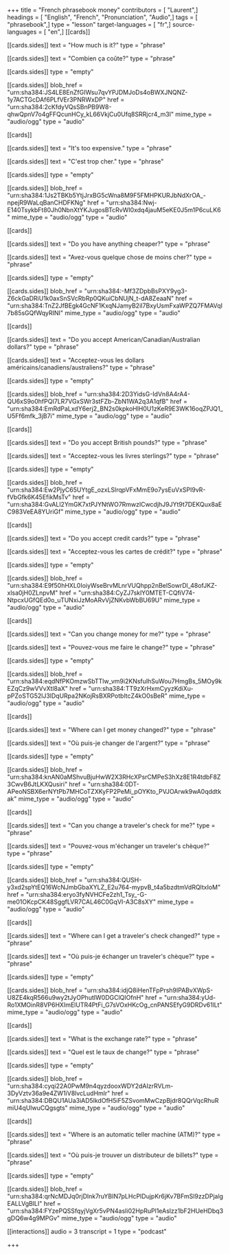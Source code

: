 +++
title = "French phrasebook money"
contributors = [ "Laurent",]
headings = [ "English", "French", "Pronunciation", "Audio",]
tags = [ "phrasebook",]
type = "lesson"
target-languages = [ "fr",]
source-languages = [ "en",]
[[cards]]

[[cards.sides]]
text = "How much is it?"
type = "phrase"

[[cards.sides]]
text = "Combien ça coûte?"
type = "phrase"

[[cards.sides]]
type = "empty"

[[cards.sides]]
blob_href = "urn:sha384:JS4LE8EnZfGIWsu7qvYPJDMJoDs4oBWXJNQNZ-1y7ACTGcDAf6PLfVEr3PNRWxDP"
href = "urn:sha384:2cKfdyVQsSBnPB9W8-qhwQpnV7o4gFFQcunHCy_kL66VkjCu0Ufq8SRRjcr4_m3l"
mime_type = "audio/ogg"
type = "audio"

[[cards]]

[[cards.sides]]
text = "It's too expensive."
type = "phrase"

[[cards.sides]]
text = "C'est trop cher."
type = "phrase"

[[cards.sides]]
type = "empty"

[[cards.sides]]
blob_href = "urn:sha384:1Js2TBKb5YtjJrxBG5cWna8M9F5FMHPKURJbNdXrOA_-npejR9WaLqBanCHDFKNg"
href = "urn:sha384:Nwj-E140TsykbFt80Jh0NbnXtYKJugosBTcRvWI0xdq4jauM5eKE0J5m1P6cuLK6"
mime_type = "audio/ogg"
type = "audio"

[[cards]]

[[cards.sides]]
text = "Do you have anything cheaper?"
type = "phrase"

[[cards.sides]]
text = "Avez-vous quelque chose de moins cher?"
type = "phrase"

[[cards.sides]]
type = "empty"

[[cards.sides]]
blob_href = "urn:sha384:-Mf3ZDpbBsPXY9yg3-Z6ckGaDRiU1k0axSnSVcRbRp0QKuiCbNUjN_t-dA8ZeaaN"
href = "urn:sha384:TnZ2JfBEgk4GcNF1KxqNJamyB2iI7BxyUsmFxaWPZQ7FMAVqI7b85sGQfWqyRINI"
mime_type = "audio/ogg"
type = "audio"

[[cards]]

[[cards.sides]]
text = "Do you accept American/Canadian/Australian dollars?"
type = "phrase"

[[cards.sides]]
text = "Acceptez-vous les dollars américains/canadiens/australiens?"
type = "phrase"

[[cards.sides]]
type = "empty"

[[cards.sides]]
blob_href = "urn:sha384:2D3YidsG-IdVn8A4rA4-QU6xS9o0hfPQI7LR7VGxSWr3stFZb-ZbN1WA2q3A1qfB"
href = "urn:sha384:EmRdPaLxdY6erj2_BN2s0kpkoHlH0U1zKeR9E3WK16oqZPJQ1_U5Ff6mfk_3jB7i"
mime_type = "audio/ogg"
type = "audio"

[[cards]]

[[cards.sides]]
text = "Do you accept British pounds?"
type = "phrase"

[[cards.sides]]
text = "Acceptez-vous les livres sterlings?"
type = "phrase"

[[cards.sides]]
type = "empty"

[[cards.sides]]
blob_href = "urn:sha384:Ew2PjyC65UYtgE_ozxLSlrqpVFxMmE9o7ysEuVxSPI9vR-fVbGfk6K45EfikMsTv"
href = "urn:sha384:GvALl2YmGK7xtPJYNtWO7RmwzlCwcdjhJ9JYt9t7DEKQux8aEC983VeEA8YUriGf"
mime_type = "audio/ogg"
type = "audio"

[[cards]]

[[cards.sides]]
text = "Do you accept credit cards?"
type = "phrase"

[[cards.sides]]
text = "Acceptez-vous les cartes de crédit?"
type = "phrase"

[[cards.sides]]
type = "empty"

[[cards.sides]]
blob_href = "urn:sha384:E9f50hHXL0IoiyWseBrvMLnrVUQhpp2nBelSowrDl_48ofJKZ-xlsa0jH0ZLnpvM"
href = "urn:sha384:CyZJ7sklY0MTET-CQfiV74-NtpcxUGfQEd0o_uTUNxiJzMoARvVjZNKvbWbBU69U"
mime_type = "audio/ogg"
type = "audio"

[[cards]]

[[cards.sides]]
text = "Can you change money for me?"
type = "phrase"

[[cards.sides]]
text = "Pouvez-vous me faire le change?"
type = "phrase"

[[cards.sides]]
type = "empty"

[[cards.sides]]
blob_href = "urn:sha384:eqdNfPKOmzwSbTTlw_vm9i2KNsfuIhSuWou7HmgBs_5MOy9kEZqCz9wVVvXtl8aX"
href = "urn:sha384:TT9zXrHxmCyyzKdiXu-pPZoSTG52lJ3lDqURpa2NKojRsBXRPotbltcZ4kO0sBeR"
mime_type = "audio/ogg"
type = "audio"

[[cards]]

[[cards.sides]]
text = "Where can I get money changed?"
type = "phrase"

[[cards.sides]]
text = "Où puis-je changer de l'argent?"
type = "phrase"

[[cards.sides]]
type = "empty"

[[cards.sides]]
blob_href = "urn:sha384:knAN0aMShvuBjuHwW2X3RHcXPsrCMPeS3hXz8E1R4tdbF8Z3CwvB6JtLKXQusiri"
href = "urn:sha384:0DT-APeoNSBX6erNYtPb7MHCoTZXKyFP2PeMi_pOYKto_PVJOArwk9wA0qddtkak"
mime_type = "audio/ogg"
type = "audio"

[[cards]]

[[cards.sides]]
text = "Can you change a traveler's check for me?"
type = "phrase"

[[cards.sides]]
text = "Pouvez-vous m'échanger un traveler's chèque?"
type = "phrase"

[[cards.sides]]
type = "empty"

[[cards.sides]]
blob_href = "urn:sha384:QUSH-y3xd2spYtEQ16WcNJmbGbaXYLZ_E2u764-mypvB_t4a5bzdtmVdRQltxIoM"
href = "urn:sha384:eryo3fyNVHCFe2zh1_Tsy_-G-me01OKcpCK48SggfLVR7CAL46C0GqVI-A3C8sXY"
mime_type = "audio/ogg"
type = "audio"

[[cards]]

[[cards.sides]]
text = "Where can I get a traveler's check changed?"
type = "phrase"

[[cards.sides]]
text = "Où puis-je échanger un traveler's chèque?"
type = "phrase"

[[cards.sides]]
type = "empty"

[[cards.sides]]
blob_href = "urn:sha384:idjQ8iHenTFpPrsh9IPABvXWpS-U8ZE4kqR566u9wy2tJyOPhutIW0DGClQIOfnH"
href = "urn:sha384:yUd-Ro1XMOinR8VP6HXImElUTR4PtFi_G7sVOxHKcOg_cnPANSEfyG9DRDv61lLt"
mime_type = "audio/ogg"
type = "audio"

[[cards]]

[[cards.sides]]
text = "What is the exchange rate?"
type = "phrase"

[[cards.sides]]
text = "Quel est le taux de change?"
type = "phrase"

[[cards.sides]]
type = "empty"

[[cards.sides]]
blob_href = "urn:sha384:cyqi22A0PwM9n4qyzdooxWDY2dAIzrRVLm-3DyVztv36a9e4ZW1iV8lvcLudHmlr"
href = "urn:sha384:DBQU1AUa3iAD5lkdOfH5iF5ZSvomMwCzpBjdr8QQrVqcRhuRmiU4qUlwuCQgsgts"
mime_type = "audio/ogg"
type = "audio"

[[cards]]

[[cards.sides]]
text = "Where is an automatic teller machine (ATM)?"
type = "phrase"

[[cards.sides]]
text = "Où puis-je trouver un distributeur de billets?"
type = "phrase"

[[cards.sides]]
type = "empty"

[[cards.sides]]
blob_href = "urn:sha384:qrNcMDJq0rjDlnk7ruYBIN7pLHcPIDujpKr6jKv7BFmSl9zzDPjalgEALLVgBlLI"
href = "urn:sha384:FYzePQSSfqyjVgXr5vPN4asIi02HpRuPl1eAslzz1bF2HUeHDbq3gDQ6w4g9MPGv"
mime_type = "audio/ogg"
type = "audio"

[[interactions]]
audio = 3
transcript = 1
type = "podcast"

+++
